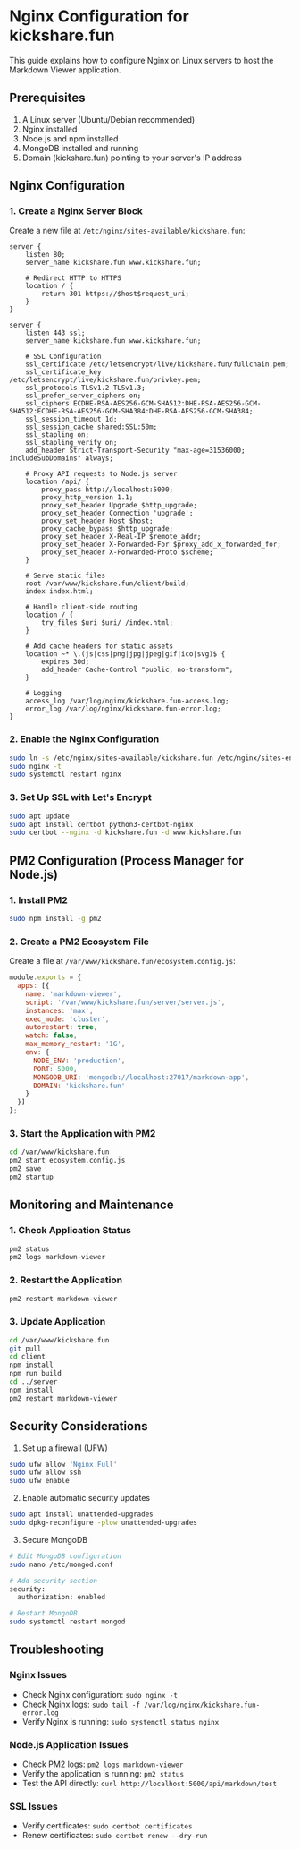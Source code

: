 # Nginx Configuration for kickshare.fun

This guide explains how to configure Nginx on Linux servers to host the Markdown Viewer application.

## Prerequisites

1. A Linux server (Ubuntu/Debian recommended)
2. Nginx installed
3. Node.js and npm installed
4. MongoDB installed and running
5. Domain (kickshare.fun) pointing to your server's IP address

## Nginx Configuration

### 1. Create a Nginx Server Block

Create a new file at `/etc/nginx/sites-available/kickshare.fun`:

```nginx
server {
    listen 80;
    server_name kickshare.fun www.kickshare.fun;

    # Redirect HTTP to HTTPS
    location / {
        return 301 https://$host$request_uri;
    }
}

server {
    listen 443 ssl;
    server_name kickshare.fun www.kickshare.fun;

    # SSL Configuration
    ssl_certificate /etc/letsencrypt/live/kickshare.fun/fullchain.pem;
    ssl_certificate_key /etc/letsencrypt/live/kickshare.fun/privkey.pem;
    ssl_protocols TLSv1.2 TLSv1.3;
    ssl_prefer_server_ciphers on;
    ssl_ciphers ECDHE-RSA-AES256-GCM-SHA512:DHE-RSA-AES256-GCM-SHA512:ECDHE-RSA-AES256-GCM-SHA384:DHE-RSA-AES256-GCM-SHA384;
    ssl_session_timeout 1d;
    ssl_session_cache shared:SSL:50m;
    ssl_stapling on;
    ssl_stapling_verify on;
    add_header Strict-Transport-Security "max-age=31536000; includeSubDomains" always;

    # Proxy API requests to Node.js server
    location /api/ {
        proxy_pass http://localhost:5000;
        proxy_http_version 1.1;
        proxy_set_header Upgrade $http_upgrade;
        proxy_set_header Connection 'upgrade';
        proxy_set_header Host $host;
        proxy_cache_bypass $http_upgrade;
        proxy_set_header X-Real-IP $remote_addr;
        proxy_set_header X-Forwarded-For $proxy_add_x_forwarded_for;
        proxy_set_header X-Forwarded-Proto $scheme;
    }

    # Serve static files
    root /var/www/kickshare.fun/client/build;
    index index.html;

    # Handle client-side routing
    location / {
        try_files $uri $uri/ /index.html;
    }

    # Add cache headers for static assets
    location ~* \.(js|css|png|jpg|jpeg|gif|ico|svg)$ {
        expires 30d;
        add_header Cache-Control "public, no-transform";
    }

    # Logging
    access_log /var/log/nginx/kickshare.fun-access.log;
    error_log /var/log/nginx/kickshare.fun-error.log;
}
```

### 2. Enable the Nginx Configuration

```bash
sudo ln -s /etc/nginx/sites-available/kickshare.fun /etc/nginx/sites-enabled/
sudo nginx -t
sudo systemctl restart nginx
```

### 3. Set Up SSL with Let's Encrypt

```bash
sudo apt update
sudo apt install certbot python3-certbot-nginx
sudo certbot --nginx -d kickshare.fun -d www.kickshare.fun
```

## PM2 Configuration (Process Manager for Node.js)

### 1. Install PM2

```bash
sudo npm install -g pm2
```

### 2. Create a PM2 Ecosystem File

Create a file at `/var/www/kickshare.fun/ecosystem.config.js`:

```javascript
module.exports = {
  apps: [{
    name: 'markdown-viewer',
    script: '/var/www/kickshare.fun/server/server.js',
    instances: 'max',
    exec_mode: 'cluster',
    autorestart: true,
    watch: false,
    max_memory_restart: '1G',
    env: {
      NODE_ENV: 'production',
      PORT: 5000,
      MONGODB_URI: 'mongodb://localhost:27017/markdown-app',
      DOMAIN: 'kickshare.fun'
    }
  }]
};
```

### 3. Start the Application with PM2

```bash
cd /var/www/kickshare.fun
pm2 start ecosystem.config.js
pm2 save
pm2 startup
```

## Monitoring and Maintenance

### 1. Check Application Status

```bash
pm2 status
pm2 logs markdown-viewer
```

### 2. Restart the Application

```bash
pm2 restart markdown-viewer
```

### 3. Update Application

```bash
cd /var/www/kickshare.fun
git pull
cd client
npm install
npm run build
cd ../server
npm install
pm2 restart markdown-viewer
```

## Security Considerations

1. Set up a firewall (UFW)
```bash
sudo ufw allow 'Nginx Full'
sudo ufw allow ssh
sudo ufw enable
```

2. Enable automatic security updates
```bash
sudo apt install unattended-upgrades
sudo dpkg-reconfigure -plow unattended-upgrades
```

3. Secure MongoDB
```bash
# Edit MongoDB configuration
sudo nano /etc/mongod.conf

# Add security section
security:
  authorization: enabled

# Restart MongoDB
sudo systemctl restart mongod
```

## Troubleshooting

### Nginx Issues
- Check Nginx configuration: `sudo nginx -t`
- Check Nginx logs: `sudo tail -f /var/log/nginx/kickshare.fun-error.log`
- Verify Nginx is running: `sudo systemctl status nginx`

### Node.js Application Issues
- Check PM2 logs: `pm2 logs markdown-viewer`
- Verify the application is running: `pm2 status`
- Test the API directly: `curl http://localhost:5000/api/markdown/test`

### SSL Issues
- Verify certificates: `sudo certbot certificates`
- Renew certificates: `sudo certbot renew --dry-run`
